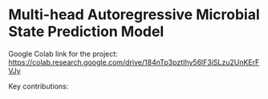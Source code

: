 # Multi-head Autoregressive Microbial State Prediction Model

Google Colab link for the project:  https://colab.research.google.com/drive/184nTp3pztIhy56lF3iSLzu2UnKErFVJy

Key contributions: 

